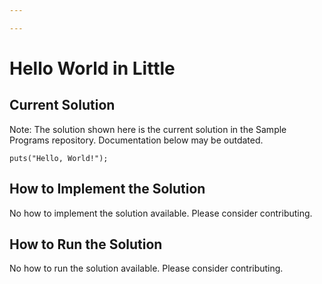 ```yaml
---

---
```


# Hello World in Little

## Current Solution

Note: The solution shown here is the current solution in the Sample Programs repository. Documentation below may be outdated.

```Little
puts("Hello, World!");

```

## How to Implement the Solution

No how to implement the solution available. Please consider contributing.

## How to Run the Solution

No how to run the solution available. Please consider contributing.